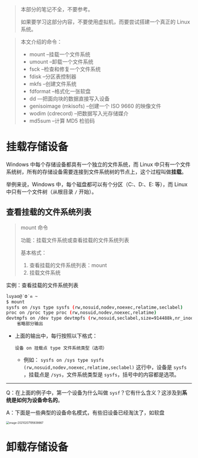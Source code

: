 >   本部分的笔记不全，不要参考。
>
>   如果要学习这部分内容，不要使用虚拟机，而要尝试搭建一个真正的 Linux 系统。



>   本文介绍的命令：
>
>   -   mount –挂载一个文件系统
>   -   umount –卸载一个文件系统
>   -   fsck –检查和修复一个文件系统
>   -   fdisk –分区表控制器
>   -   mkfs –创建文件系统
>   -   fdformat –格式化一张软盘
>   -   dd —把面向块的数据直接写入设备
>   -   genisoimage (mkisofs) –创建一个 ISO 9660 的映像文件
>   -   wodim (cdrecord) –把数据写入光存储媒介
>   -   md5sum –计算 MD5 检验码  



# 挂载存储设备

Windows 中每个存储设备都具有一个独立的文件系统，而 Linux 中只有一个文件系统树，所有的存储设备需要连接到文件系统树的节点上，这个过程叫做**挂载**。

举例来说，Windows 中，每个磁盘都可以有个分区（C:、D:、E: 等），而 Linux 中只有一个文件树（从根目录 `/` 开始）。



## 查看挂载的文件系统列表

>   mount 命令
>
>   功能：挂载文件系统或查看挂载的文件系统列表
>
>   基本格式：
>
>   1.  查看挂载的文件系统列表：mount
>   2.  挂载文件系统



实例：查看挂载的文件系统列表

```bash
luyao@˙Ⱉ˙ฅ ~
$ mount 
sysfs on /sys type sysfs (rw,nosuid,nodev,noexec,relatime,seclabel)
proc on /proc type proc (rw,nosuid,nodev,noexec,relatime)
devtmpfs on /dev type devtmpfs (rw,nosuid,seclabel,size=914488k,nr_inodes=228622,mode=755)
	省略部分输出
```

-   上面的输出中，每行按照以下格式：

    ```
    设备 on 挂载点 type 文件系统类型（选项）
    ```

    -   例如： `sysfs on /sys type sysfs (rw,nosuid,nodev,noexec,relatime,seclabel)` 这行中，设备是 `sysfs` ，挂载点是 `/sys`，文件系统类型是 `sysfs`，括号中的内容都是选项。



---

Q：在上面的例子中，第一个设备为什么叫做 `sysf`？它有什么含义？这涉及到**系统是如何为设备命名的**。

A：下面是一些典型的设备命名模式，有些旧设备已经淘汰了，如软盘

<img src="https://gitee.com/llillz/images/raw/master/image-20210207195638667.png" alt="image-20210207195638667" style="zoom:50%;" />







# 卸载存储设备

